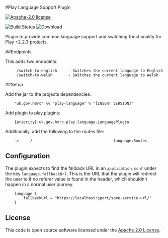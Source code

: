 #Play Language Support Plugin

[![Apache-2.0 license](http://img.shields.io/badge/license-Apache-brightgreen.svg)](http://www.apache.org/licenses/LICENSE-2.0.html)

[![Build Status](https://travis-ci.org/hmrc/play-language.svg)](https://travis-ci.org/hmrc/play-language-support) [ ![Download](https://api.bintray.com/packages/hmrc/releases/play-language-support/images/download.svg) ](https://bintray.com/hmrc/releases/play-language/_latestVersion)

Plugin to provide common language support and switching functionality for Play +2.2.3 projects.

##Endpoints

This adds two endpoints:

```
     /switch-to-english     - Switches the current language to English
	 /switch-to-welsh 		- SWitches the current language to Welsh
```

##Setup

Add the jar to the projects dependencies:

```
    "uk.gov.hmrc" %% "play-language" % "[INSERT VERSION]"
```

Add plugin to play.plugins:

```
    {priority}:uk.gov.hmrc.play.language.LanguagePlugin
```

Additionally, add the following to the routes file:

```
    ->     /                                    language.Routes
```

## Configuration

The plugin expects to find the fallback URL in an `application.conf` under the key `language.fallbackUrl`. This is the URL that the plugin will redirect the user to if no referer value is found in the header, which shouldn't happen in a normal user journey.

```
    language {
    	fallbackUrl = "https://localhost:$port/some-service-url/"
    }
```

## License ##
 
This code is open source software licensed under the [Apache 2.0 License]("http://www.apache.org/licenses/LICENSE-2.0.html").
